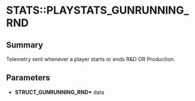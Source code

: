 # STATS::PLAYSTATS_GUNRUNNING_RND

## Summary
Telemetry sent whenever a player starts or ends R&D OR Production.

## Parameters
* **STRUCT_GUNRUNNING_RND\*** data